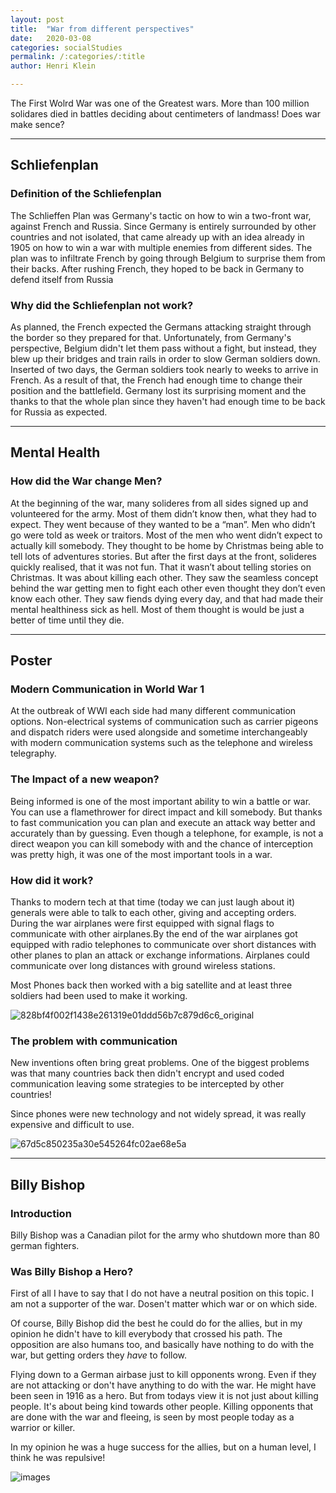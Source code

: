 ```yaml
---
layout: post
title:  "War from different perspectives"
date:   2020-03-08
categories: socialStudies
permalink: /:categories/:title
author: Henri Klein

---
```


The First Wolrd War was one of the Greatest wars. More than 100 million solidares died in battles deciding about centimeters of landmass! Does war make sence?

---

## Schliefenplan

### Definition of the Schliefenplan

The Schlieffen Plan was Germany's tactic on how to win a two-front war, against French and Russia. Since Germany is entirely surrounded by other countries and not isolated, that came already up with an idea already in 1905 on how to win a war with multiple enemies from different sides. The plan was to infiltrate French by going through Belgium to surprise them from their backs. After rushing French, they hoped to be back in Germany to defend itself from Russia 

### Why did the Schliefenplan not work?

As planned, the French expected the Germans attacking straight through the border so they prepared for that. Unfortunately, from Germany's perspective, Belgium didn't let them pass without a fight, but instead, they blew up their bridges and train rails in order to slow German soldiers down. Inserted of two days, the German soldiers took nearly to weeks to arrive in French. As a result of that, the French had enough time to change their position and the battlefield. Germany lost its surprising moment and the thanks to that the whole plan since they haven't had enough time to be back for Russia as expected. 

---------

## Mental Health

### How did the War change Men?

At the beginning of the war, many solideres from all sides signed up and volunteered for the army. Most of them didn’t know then, what they had to expect. They went because of they wanted to be a “man”. Men who didn’t go were told as week or traitors. Most of the men who went didn’t expect to actually kill somebody. They thought to be home by Christmas being able to tell lots of adventures stories. But after the first days at the front, solideres quickly realised, that it was not fun. That it wasn’t about telling stories on Christmas. It was about killing each other. They saw the seamless concept behind the war getting men to fight each other even thought they don’t even know each other. They saw fiends dying every day, and that had made their mental healthiness sick as hell. Most of them thought is would be just a better of time until they die.

----------

## Poster

### Modern Communication in World War 1

At the outbreak of WWI each side had many different communication options. Non-electrical systems of communication such as carrier pigeons and dispatch riders were used alongside and sometime interchangeably with modern communication systems such as the telephone and wireless telegraphy.

### The Impact of a new weapon?

Being informed is one of the most important ability to win a battle or war. You can use a flamethrower for direct impact and kill somebody. But thanks to fast communication you can plan and execute an attack way better and accurately than by guessing. Even though a telephone, for example, is not a direct weapon you can kill somebody with and the chance of interception was pretty high, it was one of the most important tools in a war. 

### How did it work?

Thanks to modern tech at that time (today we can just laugh about it) generals were able to talk to each other, giving and accepting orders. During the war airplanes were first equipped with signal flags to communicate with other airplanes.By the end of the war airplanes got equipped with radio telephones to communicate over short distances with other planes to plan an attack or exchange informations. Airplanes could communicate over long distances with ground wireless stations.

Most Phones back then worked with a big satellite and at least three soldiers had been used to make it working.

![828bf4f002f1438e261319e01ddd56b7c879d6c6_original](https://tva1.sinaimg.cn/large/00831rSTgy1gcst36w91yg30e80awtc9.gif)

### The problem with communication

New inventions often bring great problems. One of the biggest problems was that many countries back then didn't encrypt and used coded communication leaving some strategies to be intercepted by other countries!

Since phones were new technology and not widely spread, it was really expensive and difficult to use. 

![67d5c850235a30e545264fc02ae68e5a](https://tva1.sinaimg.cn/large/00831rSTgy1gcst3pu24hj30hs0bv3zi.jpg)





---

## Billy Bishop

### Introduction

Billy Bishop was a Canadian pilot for the army who shutdown more than 80 german fighters.

### Was Billy Bishop a Hero?

First of all I have to say that I do not have a neutral position on this topic. I am not a supporter of the war. Dosen't matter which war or on which side.

Of course, Billy Bishop did the best he could do for the allies, but in my opinion he didn't have to kill everybody that crossed his path. The opposition are also humans too, and basically have nothing to do with the war, but getting orders they *have* to follow. 

Flying down to a German airbase just to kill opponents wrong. Even if they are not attacking or don't have anything to do with the war. He might have been seen in 1916 as a hero. But from todays view it is not just about killing people. It's about being kind towards other people. Killing opponents that are done with the war and fleeing, is seen by most people today as a warrior or killer. 

In my opinion he was a huge success for the allies, but on a human level, I think he was repulsive!

![images](https://tva1.sinaimg.cn/large/00831rSTgy1gcstiaiwuij307805e0so.jpg)

